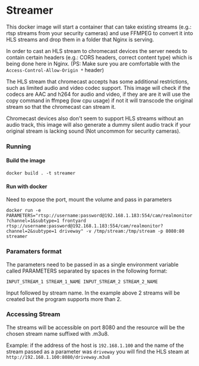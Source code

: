 # Streamer

This docker image will start a container that can take existing streams (e.g.: rtsp streams from your security cameras) and use FFMPEG to convert it into HLS streams and drop them in a folder that Nginx is serving.

In order to cast an HLS stream to chromecast devices the server needs to contain certain headers (e.g.: CORS headers, correct content type) which is being done here in Nginx.
(PS: Make sure you are comfortable with the `Access-Control-Allow-Origin *` header)

The HLS stream that chromecast accepts has some additional restrictions, such as limited audio and video codec support. This image will check if the codecs are AAC and h264 for audio and video, if they are are it will use the copy command in ffmpeg (low cpu usage) if not it will transcode the original stream so that the chromecast can stream it.

Chromecast devices also don't seem to support HLS streams without an audio track, this image will also generate a dummy silent audio track if your original stream is lacking sound (Not uncommon for security cameras).

### Running

#### Build the image
`docker build . -t streamer`

#### Run with docker
Need to expose the port, mount the volume and pass in parameters

`docker run -e PARAMETERS="rtsp://username:password@192.168.1.183:554/cam/realmonitor?channel=1&subtype=1 frontyard rtsp://username:password@192.168.1.183:554/cam/realmonitor?channel=2&subtype=1 driveway" -v /tmp/stream:/tmp/stream -p 8080:80 streamer`

### Paramaters format
The parameters need to be passed in as a single environment variable called PARAMETERS separated by spaces in the following format:

`INPUT_STREAM_1 STREAM_1_NAME INPUT_STREAM_2 STREAM_2_NAME`

Input followed by stream name. In the example above 2 streams will be created but the program supports more than 2.

### Accessing Stream

The streams will be accessible on port 8080 and the resource will be the chosen stream name suffixed with .m3u8.

Example: if the address of the host is `192.168.1.100` and the name of the stream passed as a parameter was `driveway` you will find the HLS steam at `http://192.168.1.100:8080/driveway.m3u8`
